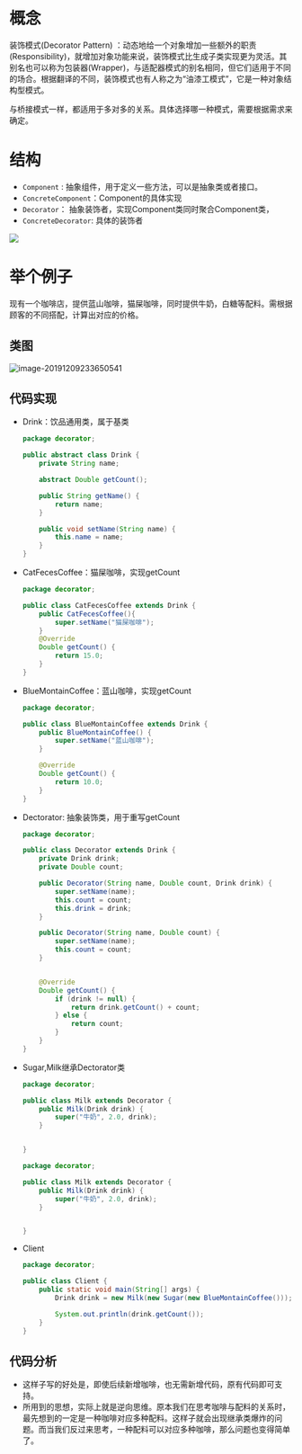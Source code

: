 # 概念

装饰模式(Decorator Pattern) ：动态地给一个对象增加一些额外的职责(Responsibility)，就增加对象功能来说，装饰模式比生成子类实现更为灵活。其别名也可以称为包装器(Wrapper)，与适配器模式的别名相同，但它们适用于不同的场合。根据翻译的不同，装饰模式也有人称之为“油漆工模式”，它是一种对象结构型模式。 

与桥接模式一样，都适用于多对多的关系。具体选择哪一种模式，需要根据需求来确定。

# 结构

- `Component` : 抽象组件，用于定义一些方法，可以是抽象类或者接口。
- `ConcreteComponent`：Component的具体实现
- `Decorator`： 抽象装饰者，实现Component类同时聚合Component类，
- `ConcreteDecorator`: 具体的装饰者

 ![](https://design-patterns.readthedocs.io/zh_CN/latest/_images/Decorator.jpg) 

# 举个例子

现有一个咖啡店，提供蓝山咖啡，猫屎咖啡，同时提供牛奶，白糖等配料。需根据顾客的不同搭配，计算出对应的价格。

## 类图

![image-20191209233650541](E:\after-end-note\设计模式\装饰者类图.png)

## 代码实现

- Drink：饮品通用类，属于基类

  ```java
  package decorator;
  
  public abstract class Drink {
      private String name;
  
      abstract Double getCount();
  
      public String getName() {
          return name;
      }
  
      public void setName(String name) {
          this.name = name;
      }
  }
  
  ```

- CatFecesCoffee：猫屎咖啡，实现getCount

  ```java
  package decorator;
  
  public class CatFecesCoffee extends Drink {
      public CatFecesCoffee(){
          super.setName("猫屎咖啡");
      }
      @Override
      Double getCount() {
          return 15.0;
      }
  }
  
  ```

- BlueMontainCoffee：蓝山咖啡，实现getCount

  ```java
  package decorator;
  
  public class BlueMontainCoffee extends Drink {
      public BlueMontainCoffee() {
          super.setName("蓝山咖啡");
      }
  
      @Override
      Double getCount() {
          return 10.0;
      }
  }
  
  ```

- Dectorator: 抽象装饰类，用于重写getCount

  ```java
  package decorator;
  
  public class Decorator extends Drink {
      private Drink drink;
      private Double count;
  
      public Decorator(String name, Double count, Drink drink) {
          super.setName(name);
          this.count = count;
          this.drink = drink;
      }
  
      public Decorator(String name, Double count) {
          super.setName(name);
          this.count = count;
      }
  
  
      @Override
      Double getCount() {
          if (drink != null) {
              return drink.getCount() + count;
          } else {
              return count;
          }
      }
  }
  
  ```

- Sugar,Milk继承Dectorator类

  ```java
  package decorator;
  
  public class Milk extends Decorator {
      public Milk(Drink drink) {
          super("牛奶", 2.0, drink);
      }
  
  
  }
  
  ```

  ```java
  package decorator;
  
  public class Milk extends Decorator {
      public Milk(Drink drink) {
          super("牛奶", 2.0, drink);
      }
  
  
  }
  
  ```

- Client

  ```java
  package decorator;
  
  public class Client {
      public static void main(String[] args) {
          Drink drink = new Milk(new Sugar(new BlueMontainCoffee()));
  
          System.out.println(drink.getCount());
      }
  }
  
  ```

## 代码分析

- 这样子写的好处是，即使后续新增咖啡，也无需新增代码，原有代码即可支持。
- 所用到的思想，实际上就是逆向思维。原本我们在思考咖啡与配料的关系时，最先想到的一定是一种咖啡对应多种配料。这样子就会出现继承类爆炸的问题。而当我们反过来思考，一种配料可以对应多种咖啡，那么问题也变得简单了。